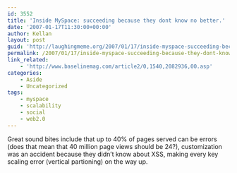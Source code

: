 ```yaml
---
id: 3552
title: 'Inside MySpace: succeeding because they dont know no better.'
date: '2007-01-17T11:30:00+00:00'
author: Kellan
layout: post
guid: 'http://laughingmeme.org/2007/01/17/inside-myspace-succeeding-because-they-dont-know-no-better/'
permalink: /2007/01/17/inside-myspace-succeeding-because-they-dont-know-no-better/
link_related:
    - 'http://www.baselinemag.com/article2/0,1540,2082936,00.asp'
categories:
    - Aside
    - Uncategorized
tags:
    - myspace
    - scalability
    - social
    - web2.0
---
```


Great sound bites include that up to 40% of pages served can be errors (does that mean that 40 million page views should be 24?), customization was an accident because they didn’t know about XSS, making every key scaling error (vertical partioning) on the way up.